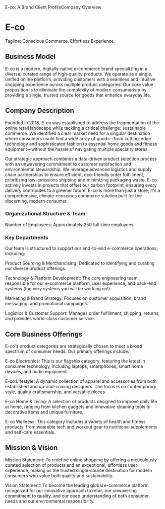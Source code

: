 E-co: A Brand Client ProfileCompany Overview

# E-co

Tagline: Conscious Commerce. Effortless Experience.

## Business Model 
E-co is a modern, digitally-native e-commerce brand specializing in a diverse, curated range of high-quality products. We operate as a single, unified online platform, providing customers with a seamless and intuitive shopping experience across multiple product categories. Our core value proposition is to eliminate the complexity of modern consumerism by providing a single, trusted source for goods that enhance everyday life.

## Company Description
Founded in 2018, E-co was established to address the fragmentation of the online retail landscape while tackling a critical challenge: sustainable commerce. We identified a clear market need for a singular destination where consumers could find a wide array of goods—from cutting-edge technology and sophisticated fashion to essential home goods and fitness equipment—without the hassle of navigating multiple specialty stores.

Our strategic approach combines a data-driven product selection process with an unwavering commitment to customer satisfaction and environmental stewardship. We leverage advanced logistics and supply chain partnerships to ensure efficient, eco-friendly order fulfillment, prioritizing low-emissions shipping and minimizing packaging waste. E-co actively invests in projects that offset our carbon footprint, ensuring every delivery contributes to a greener future. E-co is more than just a store; it's a comprehensive, climate-conscious commerce solution built for the discerning, modern consumer.

### Organizational Structure & Team
Number of Employees: Approximately 250 full-time employees.

### Key Departments
Our team is structured to support our end-to-end e-commerce operations, including:

Product Sourcing & Merchandising: Dedicated to identifying and curating our diverse product offerings.

Technology & Platform Development: The core engineering team responsible for our e-commerce platform, user experience, and back-end systems (the very systems you will be working on!).

Marketing & Brand Strategy: Focuses on customer acquisition, brand messaging, and promotional campaigns.

Logistics & Customer Support: Manages order fulfillment, shipping, returns, and provides world-class customer service.

## Core Business Offerings
E-co's product categories are strategically chosen to meet a broad spectrum of consumer needs. Our primary offerings include:

E-co Electronics: This is our flagship category, featuring the latest in consumer technology, including laptops, smartphones, smart home devices, and audio equipment.

E-co Lifestyle: A dynamic collection of apparel and accessories from both established and up-and-coming designers. The focus is on contemporary style, quality craftsmanship, and versatile pieces.

E-co Home & Living: A selection of products designed to improve daily life at home, ranging from kitchen gadgets and innovative cleaning tools to decorative items and unique furniture.

E-co Wellness: This category includes a variety of health and fitness products, from wearable tech and workout gear to nutritional supplements and self-care essentials.

## Mission & Vision
Mission Statement: To redefine online shopping by offering a meticulously curated selection of products and an exceptional, effortless user experience, making us the trusted single-source destination for modern consumers who value both quality and sustainability.

Vision Statement: To become the leading global e-commerce platform recognized for our innovative approach to retail, our unwavering commitment to quality, and our deep understanding of both consumer needs and our environmental responsibility.
